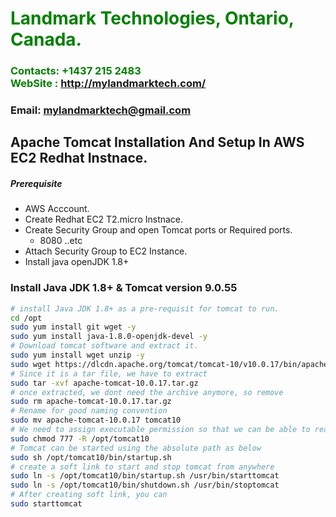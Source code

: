 #  **<span style="color:green">Landmark Technologies, Ontario, Canada.</span>**
### **<span style="color:green">Contacts: +1437 215 2483<br> WebSite : <http://mylandmarktech.com/></span>**
### **Email: mylandmarktech@gmail.com**



## Apache Tomcat Installation And Setup In AWS EC2 Redhat Instnace.
##### Prerequisite
+ AWS Acccount.
+ Create Redhat EC2 T2.micro Instnace.
+ Create Security Group and open Tomcat ports or Required ports.
   + 8080 ..etc
+ Attach Security Group to EC2 Instance.
+ Install java openJDK 1.8+

### Install Java JDK 1.8+ & Tomcat version 9.0.55

``` sh
# install Java JDK 1.8+ as a pre-requisit for tomcat to run.
cd /opt 
sudo yum install git wget -y
sudo yum install java-1.8.0-openjdk-devel -y
# Download tomcat software and extract it.
sudo yum install wget unzip -y
sudo wget https://dlcdn.apache.org/tomcat/tomcat-10/v10.0.17/bin/apache-tomcat-10.0.17.tar.gz
# Since it is a tar file, we have to extract
sudo tar -xvf apache-tomcat-10.0.17.tar.gz
# once extracted, we dont need the archive anymore, so remove
sudo rm apache-tomcat-10.0.17.tar.gz
# Rename for good naming convention
sudo mv apache-tomcat-10.0.17 tomcat10
# We need to assign executable permission so that we can be able to read file
sudo chmod 777 -R /opt/tomcat10
# Tomcat can be started using the absolute path as below
sudo sh /opt/tomcat10/bin/startup.sh
# create a soft link to start and stop tomcat from anywhere
sudo ln -s /opt/tomcat10/bin/startup.sh /usr/bin/starttomcat
sudo ln -s /opt/tomcat10/bin/shutdown.sh /usr/bin/stoptomcat
# After creating soft link, you can
sudo starttomcat
```


